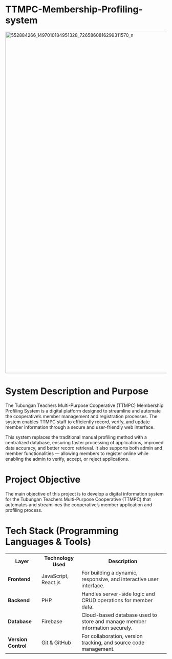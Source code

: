 # TTMPC-Membership-Profiling-system


<html>
  <img width="2048" height="1066" alt="552884266_1497010184951328_7265860816299311570_n" src="https://github.com/user-attachments/assets/6f3c2516-25c9-407e-b0bf-173acda46a40" />
</html>

# System Description and Purpose

The Tubungan Teachers Multi-Purpose Cooperative (TTMPC) Membership Profiling System is a digital platform designed to streamline and automate the cooperative’s member management and registration processes. The system enables TTMPC staff to efficiently record, verify, and update member information through a secure and user-friendly web interface.

This system replaces the traditional manual profiling method with a centralized database, ensuring faster processing of applications, improved data accuracy, and better record retrieval. It also supports both admin and member functionalities — allowing members to register online while enabling the admin to verify, accept, or reject applications.

# Project Objective

The main objective of this project is to develop a digital information system for the Tubungan Teachers Multi-Purpose Cooperative (TTMPC) that automates and streamlines the cooperative’s member application and profiling process.

# Tech Stack (Programming Languages & Tools)

<table>
  <tr>
    <th>Layer</th>
    <th>Technology Used</th>
    <th>Description</th>
  </tr>
  <tr>
    <td><strong>Frontend</strong></td>
    <td>JavaScript, React.js</td>
    <td>For building a dynamic, responsive, and interactive user interface.</td>
  </tr>
  <tr>
    <td><strong>Backend</strong></td>
    <td>PHP</td>
    <td>Handles server-side logic and CRUD operations for member data.</td>
  </tr>
  <tr>
    <td><strong>Database</strong></td>
    <td>Firebase</td>
    <td>Cloud-based database used to store and manage member information securely.</td>
  </tr>
  <tr>
    <td><strong>Version Control</strong></td>
    <td>Git & GitHub</td>
    <td>For collaboration, version tracking, and source code management.</td>
  </tr>
</table>







